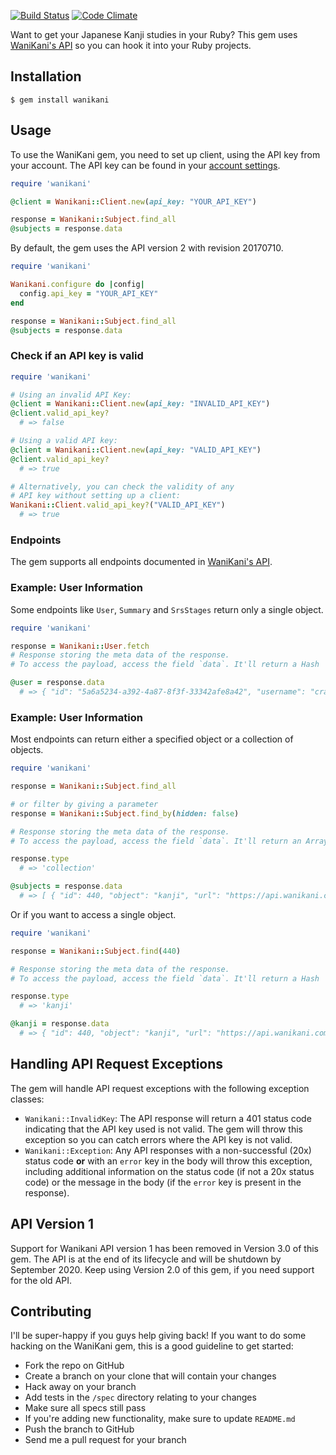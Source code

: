 [![Build Status](https://travis-ci.org/dennmart/wanikani-gem.png)](https://travis-ci.org/dennmart/wanikani-gem) [![Code Climate](https://codeclimate.com/github/dennmart/wanikani-gem.png)](https://codeclimate.com/github/dennmart/wanikani-gem)

Want to get your Japanese Kanji studies in your Ruby? This gem uses [WaniKani's API](https://docs.api.wanikani.com) so you can hook it into your Ruby projects.

## Installation
```
$ gem install wanikani
```

## Usage

To use the WaniKani gem, you need to set up client, using the API key from your account. The API key can be found in your [account settings](https://www.wanikani.com/settings/personal_access_tokens).

```ruby
require 'wanikani'

@client = Wanikani::Client.new(api_key: "YOUR_API_KEY")

response = Wanikani::Subject.find_all
@subjects = response.data
```

By default, the gem uses the API version 2 with revision 20170710.

```ruby
require 'wanikani'

Wanikani.configure do |config|
  config.api_key = "YOUR_API_KEY"
end

response = Wanikani::Subject.find_all
@subjects = response.data

```

### Check if an API key is valid

```ruby
require 'wanikani'

# Using an invalid API Key:
@client = Wanikani::Client.new(api_key: "INVALID_API_KEY")
@client.valid_api_key?
  # => false

# Using a valid API key:
@client = Wanikani::Client.new(api_key: "VALID_API_KEY")
@client.valid_api_key?
  # => true

# Alternatively, you can check the validity of any
# API key without setting up a client:
Wanikani::Client.valid_api_key?("VALID_API_KEY")
  # => true
```

### Endpoints

The gem supports all endpoints documented in [WaniKani's API](https://docs.api.wanikani.com).



### Example: User Information

Some endpoints like `User`, `Summary` and `SrsStages` return only a
single object.

```ruby
require 'wanikani'

response = Wanikani::User.fetch
# Response storing the meta data of the response.
# To access the payload, access the field `data`. It'll return a Hash

@user = response.data
  # => { "id": "5a6a5234-a392-4a87-8f3f-33342afe8a42", "username": "crabigator", "level": 25, "profile_url": "https://www.wanikani.com/users/crabigator", "started_at": "2012-05-11T00:52:18.958466Z", "current_vacation_started_at": null, "subscription": { "active": true, "type": "recurring", "max_level_granted": 60, "period_ends_at": "2018-12-11T13:32:19.485748Z" }, "preferences": { "default_voice_actor_id": 1, "lessons_autoplay_audio": false, "lessons_batch_size": 5, "lessons_presentation_order": "ascending_level_then_subject", "reviews_autoplay_audio": false, "reviews_display_srs_indicator": true } }

```

### Example: User Information

Most endpoints can return either a specified object or a collection of objects.

```ruby
require 'wanikani'

response = Wanikani::Subject.find_all

# or filter by giving a parameter
response = Wanikani::Subject.find_by(hidden: false)

# Response storing the meta data of the response.
# To access the payload, access the field `data`. It'll return an Array for collections

response.type
  # => 'collection'

@subjects = response.data
  # => [ { "id": 440, "object": "kanji", "url": "https://api.wanikani.com/v2/subjects/440", "data_updated_at": "2018-03-29T23:14:30.805034Z", "data": {  "created_at": "2012-02-27T19:55:19.000000Z",  "level": 1,  "slug": "一",  "hidden_at": null,  "document_url": "https://www.wanikani.com/kanji/%E4%B8%80",  "characters": "一",  "meanings": [  {  "meaning": "One",  "primary": true,  "accepted_answer": true  }  ],  "readings": [  {  "type": "onyomi",  "primary": true,  "accepted_answer": true,  "reading": "いち"  },  {  "type": "kunyomi",  "primary": false,  "accepted_answer": false,  "reading": "ひと"  },  {  "type": "nanori",  "primary": false,  "accepted_answer": false,  "reading": "かず"  }  ],  "component_subject_ids": [  1  ],  "amalgamation_subject_ids": [  56,  88,  91  ],  "visually_similar_subject_ids": [],  "meaning_mnemonic": "Lying on the <radical>ground</radical> is something that looks just like the ground, the number <kanji>One</kanji>. Why is this One lying down? It's been shot by the number two. It's lying there, bleeding out and dying. The number One doesn't have long to live.",  "meaning_hint": "To remember the meaning of <kanji>One</kanji>, imagine yourself there at the scene of the crime. You grab <kanji>One</kanji> in your arms, trying to prop it up, trying to hear its last words. Instead, it just splatters some blood on your face. \"Who did this to you?\" you ask. The number One points weakly, and you see number Two running off into an alleyway. He's always been jealous of number One and knows he can be number one now that he's taken the real number one out.",  "reading_mnemonic": "As you're sitting there next to <kanji>One</kanji>, holding him up, you start feeling a weird sensation all over your skin. From the wound comes a fine powder (obviously coming from the special bullet used to kill One) that causes the person it touches to get extremely <reading>itchy</reading> (いち)",  "reading_hint": "Make sure you feel the ridiculously <reading>itchy</reading> sensation covering your body. It climbs from your hands, where you're holding the number <kanji>One</kanji> up, and then goes through your arms, crawls up your neck, goes down your body, and then covers everything. It becomes uncontrollable, and you're scratching everywhere, writhing on the ground. It's so itchy that it's the most painful thing you've ever experienced (you should imagine this vividly, so you remember the reading of this kanji).",  "lesson_position": 2 } } ]

```

Or if you want to access a single object.

```ruby
require 'wanikani'

response = Wanikani::Subject.find(440)

# Response storing the meta data of the response.
# To access the payload, access the field `data`. It'll return a Hash

response.type
  # => 'kanji'

@kanji = response.data
  # => { "id": 440, "object": "kanji", "url": "https://api.wanikani.com/v2/subjects/440", "data_updated_at": "2018-03-29T23:14:30.805034Z", "data": {  "created_at": "2012-02-27T19:55:19.000000Z",  "level": 1,  "slug": "一",  "hidden_at": null,  "document_url": "https://www.wanikani.com/kanji/%E4%B8%80",  "characters": "一",  "meanings": [  {  "meaning": "One",  "primary": true,  "accepted_answer": true  }  ],  "readings": [  {  "type": "onyomi",  "primary": true,  "accepted_answer": true,  "reading": "いち"  },  {  "type": "kunyomi",  "primary": false,  "accepted_answer": false,  "reading": "ひと"  },  {  "type": "nanori",  "primary": false,  "accepted_answer": false,  "reading": "かず"  }  ],  "component_subject_ids": [  1  ],  "amalgamation_subject_ids": [  56,  88,  91  ],  "visually_similar_subject_ids": [],  "meaning_mnemonic": "Lying on the <radical>ground</radical> is something that looks just like the ground, the number <kanji>One</kanji>. Why is this One lying down? It's been shot by the number two. It's lying there, bleeding out and dying. The number One doesn't have long to live.",  "meaning_hint": "To remember the meaning of <kanji>One</kanji>, imagine yourself there at the scene of the crime. You grab <kanji>One</kanji> in your arms, trying to prop it up, trying to hear its last words. Instead, it just splatters some blood on your face. \"Who did this to you?\" you ask. The number One points weakly, and you see number Two running off into an alleyway. He's always been jealous of number One and knows he can be number one now that he's taken the real number one out.",  "reading_mnemonic": "As you're sitting there next to <kanji>One</kanji>, holding him up, you start feeling a weird sensation all over your skin. From the wound comes a fine powder (obviously coming from the special bullet used to kill One) that causes the person it touches to get extremely <reading>itchy</reading> (いち)",  "reading_hint": "Make sure you feel the ridiculously <reading>itchy</reading> sensation covering your body. It climbs from your hands, where you're holding the number <kanji>One</kanji> up, and then goes through your arms, crawls up your neck, goes down your body, and then covers everything. It becomes uncontrollable, and you're scratching everywhere, writhing on the ground. It's so itchy that it's the most painful thing you've ever experienced (you should imagine this vividly, so you remember the reading of this kanji).",  "lesson_position": 2 } }

```

## Handling API Request Exceptions

The gem will handle API request exceptions with the following exception classes:

- `Wanikani::InvalidKey`: The API response will return a 401 status code indicating that the API key used is not valid. The gem will throw this exception so you can catch errors where the API key is not valid.
- `Wanikani::Exception`: Any API responses with a non-successful (20x) status code **or** with an `error` key in the body will throw this exception, including additional information on the status code (if not a 20x status code) or the message in the body (if the `error` key is present in the response).

## API Version 1

Support for Wanikani API version 1 has been removed in Version 3.0 of this gem.
The API is at the end of its lifecycle and will be shutdown by September 2020.
Keep using Version 2.0 of this gem, if you need support for the old API.

## Contributing

I'll be super-happy if you guys help giving back! If you want to do some hacking on the WaniKani gem, this is a good guideline to get started:

* Fork the repo on GitHub
* Create a branch on your clone that will contain your changes
* Hack away on your branch
* Add tests in the `/spec` directory relating to your changes
* Make sure all specs still pass
* If you're adding new functionality, make sure to update `README.md`
* Push the branch to GitHub
* Send me a pull request for your branch
